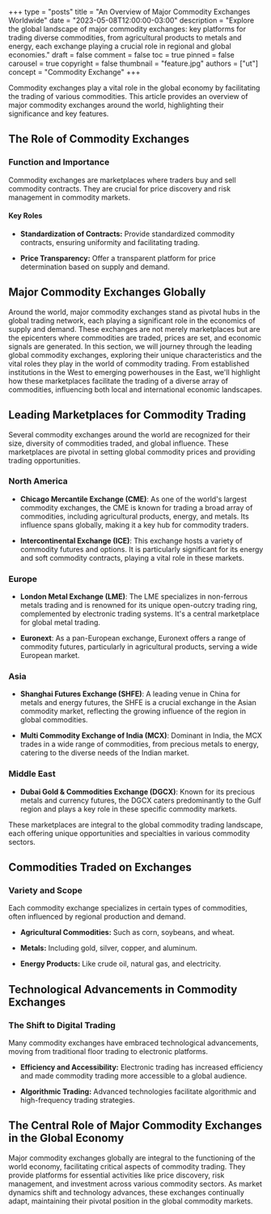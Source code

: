 +++
type = "posts"
title = "An Overview of Major Commodity Exchanges Worldwide"
date = "2023-05-08T12:00:00-03:00"
description = "Explore the global landscape of major commodity exchanges: key platforms for trading diverse commodities, from agricultural products to metals and energy, each exchange playing a crucial role in regional and global economies." 
draft = false
comment = false
toc = true
pinned = false
carousel = true
copyright = false
thumbnail = "feature.jpg"
authors = ["ut"]
concept = "Commodity Exchange"
+++

Commodity exchanges play a vital role in the global economy by
facilitating the trading of various commodities. This article provides
an overview of major commodity exchanges around the world, highlighting
their significance and key features.

## The Role of Commodity Exchanges

### Function and Importance

Commodity exchanges are marketplaces where traders buy and sell
commodity contracts. They are crucial for price discovery and risk
management in commodity markets.

#### Key Roles

-   **Standardization of Contracts:** Provide standardized commodity
    contracts, ensuring uniformity and facilitating trading.

-   **Price Transparency:** Offer a transparent platform for price
    determination based on supply and demand.

## Major Commodity Exchanges Globally

Around the world, major commodity exchanges stand as pivotal hubs in the
global trading network, each playing a significant role in the economics
of supply and demand. These exchanges are not merely marketplaces but
are the epicenters where commodities are traded, prices are set, and
economic signals are generated. In this section, we will journey through
the leading global commodity exchanges, exploring their unique
characteristics and the vital roles they play in the world of commodity
trading. From established institutions in the West to emerging
powerhouses in the East, we'll highlight how these marketplaces
facilitate the trading of a diverse array of commodities, influencing
both local and international economic landscapes.

## Leading Marketplaces for Commodity Trading

Several commodity exchanges around the world are recognized for their
size, diversity of commodities traded, and global influence. These
marketplaces are pivotal in setting global commodity prices and
providing trading opportunities.

### North America

-   **Chicago Mercantile Exchange (CME)**: As one of the world's largest
    commodity exchanges, the CME is known for trading a broad array of
    commodities, including agricultural products, energy, and metals.
    Its influence spans globally, making it a key hub for commodity
    traders.

-   **Intercontinental Exchange (ICE)**: This exchange hosts a variety
    of commodity futures and options. It is particularly significant
    for its energy and soft commodity contracts, playing a vital role
    in these markets.

### Europe

-   **London Metal Exchange (LME)**: The LME specializes in non-ferrous
    metals trading and is renowned for its unique open-outcry trading
    ring, complemented by electronic trading systems. It's a central
    marketplace for global metal trading.

-   **Euronext**: As a pan-European exchange, Euronext offers a range of
    commodity futures, particularly in agricultural products, serving
    a wide European market.

### Asia

-   **Shanghai Futures Exchange (SHFE)**: A leading venue in China for
    metals and energy futures, the SHFE is a crucial exchange in the
    Asian commodity market, reflecting the growing influence of the
    region in global commodities.

-   **Multi Commodity Exchange of India (MCX)**: Dominant in India, the
    MCX trades in a wide range of commodities, from precious metals to
    energy, catering to the diverse needs of the Indian market.

### Middle East

-   **Dubai Gold & Commodities Exchange (DGCX)**: Known for its precious
    metals and currency futures, the DGCX caters predominantly to the
    Gulf region and plays a key role in these specific commodity
    markets.

These marketplaces are integral to the global commodity trading
landscape, each offering unique opportunities and specialties in various
commodity sectors.

## Commodities Traded on Exchanges

### Variety and Scope

Each commodity exchange specializes in certain types of commodities,
often influenced by regional production and demand.

-   **Agricultural Commodities:** Such as corn, soybeans, and wheat.

-   **Metals:** Including gold, silver, copper, and aluminum.

-   **Energy Products:** Like crude oil, natural gas, and electricity.

## Technological Advancements in Commodity Exchanges

### The Shift to Digital Trading

Many commodity exchanges have embraced technological advancements,
moving from traditional floor trading to electronic platforms.

-   **Efficiency and Accessibility:** Electronic trading has increased
    efficiency and made commodity trading more accessible to a global
    audience.

-   **Algorithmic Trading:** Advanced technologies facilitate
    algorithmic and high-frequency trading strategies.

## The Central Role of Major Commodity Exchanges in the Global Economy

Major commodity exchanges globally are integral to the functioning of
the world economy, facilitating critical aspects of commodity trading.
They provide platforms for essential activities like price discovery,
risk management, and investment across various commodity sectors. As
market dynamics shift and technology advances, these exchanges
continually adapt, maintaining their pivotal position in the global
commodity markets.

